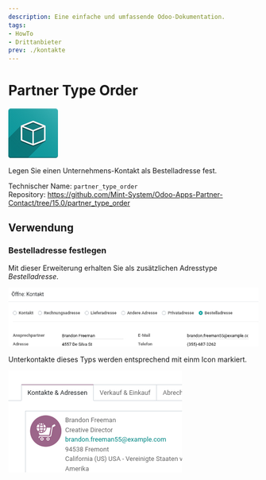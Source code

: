 ```yaml
---
description: Eine einfache und umfassende Odoo-Dokumentation.
tags:
- HowTo
- Drittanbieter
prev: ./kontakte
---
```

# Partner Type Order
![icon_oms_box](assets/icon_oms_box.png)

Legen Sie einen Unternehmens-Kontakt als Bestelladresse fest.

Technischer Name: `partner_type_order`\
Repository: <https://github.com/Mint-System/Odoo-Apps-Partner-Contact/tree/15.0/partner_type_order>

## Verwendung

### Bestelladresse festlegen

Mit dieser Erweiterung erhalten Sie als zusätzlichen Adresstype *Bestelladresse*.

![](assets/Partner%20Type%20Order.png)

Unterkontakte dieses Typs werden entsprechend mit einm Icon markiert.

![](assets/Partner%20Type%20Order%20Icon.png)